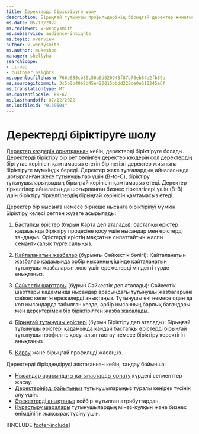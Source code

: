 ```yaml
---
title: Деректерді біріктіруге шолу
description: Бірыңғай тұтынушы профильдерінің бірыңғай деректер жинағын жасау үшін деректеріңізбен деректерді біріктіру процесінен өтіңіз.
ms.date: 05/10/2022
ms.reviewer: v-wendysmith
ms.subservice: audience-insights
ms.topic: overview
author: v-wendysmith
ms.author: mukeshpo
manager: shellyha
searchScope:
- ci-map
- customerInsights
ms.openlocfilehash: 766e688cb80c50a0d620943f87b76eb84a2fb89a
ms.sourcegitcommit: 3c5b0b40b2b45e420015bbdd228ce0e610245e6f
ms.translationtype: MT
ms.contentlocale: kk-KZ
ms.lasthandoff: 07/12/2022
ms.locfileid: "9139504"
---
```

# <a name="data-unification-overview"></a>Деректерді біріктіруге шолу

[Деректер көздерін орнатқаннан](data-sources.md) кейін, деректерді біріктіруге болады. Деректерді біріктіру бір рет бөлінген деректер көздерін сол деректердің біртұтас көрінісін қамтамасыз ететін бір негізгі деректер жиынына біріктіруге мүмкіндік береді. Деректер жеке тұлғалардың айналасында шоғырланған жеке тұтынушылар үшін (B-to-C), біріктіру тұтынушыларыңыздың бірыңғай көрінісін қамтамасыз етеді. Деректер тіркелгілер айналасында шоғырланған бизнес тіркелгілері үшін (B-B) үшін біріктіру тіркелгілердің бірыңғай көрінісін қамтамасыз етеді.

Деректер бір нысанға немесе бірнеше нысанға біріктірілуі мүмкін. Біріктіру келесі ретпен жүзеге асырылады:

1. [Бастапқы өрістер](map-entities.md) (бұрын Карта деп аталады): бастапқы өрістер қадамында біріктіру процесіне қосу үшін нысандар мен өрістерді таңдаңыз. Өрістерді өрістің мақсатын сипаттайтын жалпы семантикалық түрге салыңыз.

1. [Қайталанатын жазбалар](remove-duplicates.md) (бұрынғы Сәйкестік бөлігі): Қайталанатын жазбалар қадамында әрбір нысанның ішінде қайталанатын тұтынушы жазбаларын жою үшін ережелерді міндетті түрде анықтаңыз.

1. [Сәйкестік шарттары](match-entities.md) (бұрын Сәйкестік деп аталады): Сәйкестік шарттары қадамында нысандар арасындағы тұтынушы жазбаларына сәйкес келетін ережелерді анықтаңыз. Тұтынушы екі немесе одан да көп нысандарда табылған кезде, әрбір нысанның барлық бағандары мен деректерімен бір біріктірілген жазба жасалады.

1. [Бірыңғай тұтынушы өрістері](merge-entities.md) (бұрын Біріктіру деп аталады): Бірыңғай тұтынушы өрістері қадамында қандай бастапқы өрістерді бірыңғай тұтынушы профиліне қосу, алып тастау немесе біріктіру керектігін анықтаңыз.  

1. [Қарау](review-unification.md) және бірыңғай профильді жасаңыз.

Деректерді біріздендіруді аяқтағаннан кейін, таңдау бойынша:

- [Нысандар арасындағы қатынастарды орнату](relationships.md) күрделі сегменттер жасау.
- [Деректеріңізді байытыңыз](enrichment-hub.md) тұтынушыларыңыз туралы кеңірек түсінік алу үшін.
- [Әрекеттерді анықтаңыз](activities.md) кейбір жұтылған атрибуттардан.
- [Құрастыру шаралары](measures.md) тұтынушылардың мінез-құлқын және бизнес өнімділігін жақсырақ түсіну үшін.

[!INCLUDE [footer-include](includes/footer-banner.md)]

